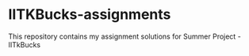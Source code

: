 # IITKBucks-assignments
This repository contains my assignment solutions for Summer Project - IITkBucks
